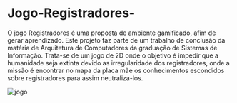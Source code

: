 # Jogo-Registradores-
O jogo Registradores é uma proposta de ambiente gamificado, afim de gerar aprendizado.  Este projeto faz parte de um trabalho de conclusão da matéria de Arquitetura de Computadores da graduação de Sistemas de Informação. Trata-se de um jogo de 2D onde o objetivo é impedir que a humanidade seja extinta devido as irregularidade dos registradores, onde a missão é encontrar no mapa da placa mãe os conhecimentos escondidos sobre registradores para assim neutraliza-los.

![jogo](https://github.com/Yasbarros/Jogo-Registradores-/assets/94705864/3a29e1c0-2a85-45fa-8756-68c0df365c11)
